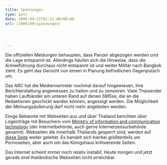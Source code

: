 ```yaml
---
title: Spannungen
type: post
date: 2006-09-21T01:21:00+00:00
url: /2006/09/spannungen/




---
```

Die offiziellen Meldungen behaupten, dass Panzer abgezogen werden und die Lage entspannt ist. Allerdings häufen sich die Hinweise, dass die Armeeführung durchaus nicht entspannt ist und weiter Militär nach Bangkok zieht. Es geht das Gerücht von einem in Planung befindlichen Gegenputsch um.

Das <span class="caps">ARC</span> hat die Medienvertreter nochmal darauf hingewiesen, ihre Berichterstattung angemessen zu halten und zu zensieren. Viele Thaisender haben Laufbänder am unteren Rand auf denen SMSse, die an die Redaktionen geschickt werden können, angezeigt werden. Die Möglichkeit der Meinungsäußerung darf nicht mehr angeboten werden.

Einige Bekannte mit Webseiten aus und über Thailand berichten über Logeinträge mit Besuchern vom [Ministry of information and communication technology][1] (der Internetbehörde, auch gerne Internetzensurbehörde genannt). Webseiten die innerhalb Thailands gesperrt sind, werden auf [diese Seite][2] weiter geleitet. Es handelt sich hierbei größtenteils um Pornoseiten, aber auch um das Königshaus kritisierende Seiten.

Das Internet scheint immer noch relativ instabil. Heute morgen und jetzt gerade sind thailändische Webseiten nicht erreichbar.

 [1]: http://www.mict.go.th/
 [2]: http://www.mict.go.th/ci/iiijjjIllllllllllllllI.html
